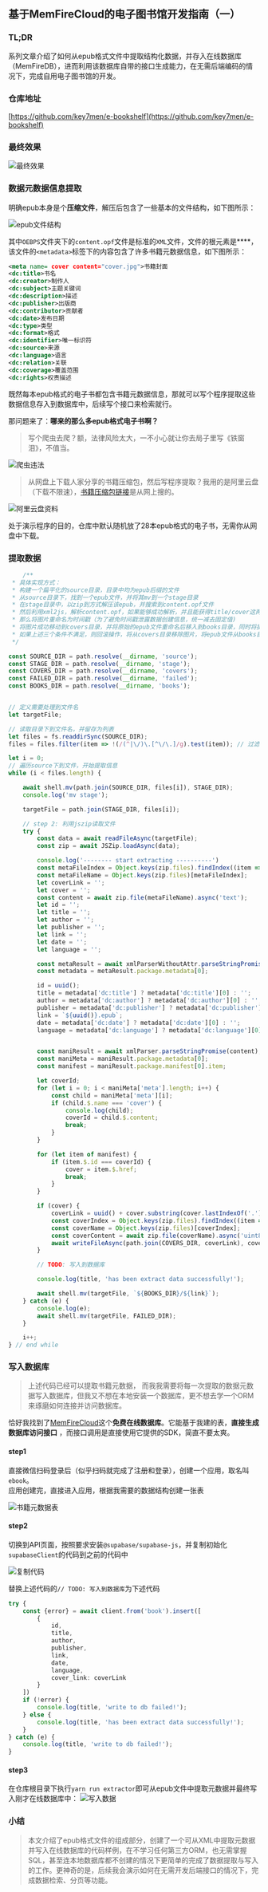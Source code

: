 ## 基于MemFireCloud的电子图书馆开发指南（一）

### TL;DR

系列文章介绍了如何从epub格式文件中提取结构化数据，并存入在线数据库（MemFireDB），进而利用该数据库自带的接口生成能力，在无需后端编码的情况下，完成自用电子图书馆的开发。

### 仓库地址
[https://github.com/key7men/e-bookshelf](https://github.com/key7men/e-bookshelf)

### 最终效果

![最终效果](http://static.langnal.com/ebook-shelf/result.gif)


### 数据元数据信息提取

明确epub本身是个**压缩文件**，解压后包含了一些基本的文件结构，如下图所示：

![epub文件结构](http://static.langnal.com/ebook-shelf/epub-structure.jpg?x-oss-process=style/k7m)

其中`OEBPS`文件夹下的`content.opf`文件是标准的`XML`文件，文件的根元素是**<package>**，该文件的`<metadata>`标签下的内容包含了许多书籍元数据信息，如下图所示：

```xml
<meta name= cover content="cover.jpg">书籍封面
<dc:title>书名
<dc:creator>制作人
<dc:subject>主题关键词
<dc:description>描述
<dc:publisher>出版商
<dc:contributor>贡献者
<dc:date>发布日期
<dc:type>类型
<dc:format>格式
<dc:identifier>唯一标识符
<dc:source>来源
<dc:language>语言
<dc:relation>关联
<dc:coverage>覆盖范围
<dc:rights>权责描述
```

既然每本epub格式的电子书都包含书籍元数据信息，那就可以写个程序提取这些数据信息存入到数据库中，后续写个接口来检索就行。

那问题来了：**哪来的那么多epub格式电子书啊？**
> 写个爬虫去爬？额，法律风险太大，一不小心就让你去局子里写《铁窗泪》，不值当。

![爬虫违法](http://static.langnal.com/ebook-shelf/illegal-crawler.png?x-oss-process=style/k7m)

> 从网盘上下载人家分享的书籍压缩包，然后写程序提取？我用的是阿里云盘（下载不限速），[书籍压缩包链接](https://www.aliyundrive.com/s/2LGsgQY6dHs)是从网上搜的。

![阿里云盘资料](http://static.langnal.com/ebook-shelf/alidrive.png?x-oss-process=style/k7m)

处于演示程序的目的，仓库中默认随机放了28本epub格式的电子书，无需你从网盘中下载。

### 提取数据

```ts
    /**
 * 具体实现方式：
 * 构建一个扁平化的source目录，目录中均为epub后缀的文件
 * 从source目录下，找到一个epub文件，并将其mv到一个stage目录
 * 在stage目录中，以zip到方式解压该epub，并搜索到content.opf文件
 * 然后利用xml2js，解析content.opf，如果能够成功解析，并且能获得title/cover这两个关键信息，其中cover必须存在
 * 那么将图片重命名为时间戳（为了避免时间戳泄露数据创建信息，统一减去固定值)
 * 将图片成功移动到covers目录，并将原始的epub文件重命名后移入到books目录，同时将提取到的元数据信息写入数据库，如果这三个条件都满足，则进行下一个循环
 * 如果上述三个条件不满足，则回滚操作，将从covers目录移除图片，将epub文件从books目录移动到failed目录
 */

const SOURCE_DIR = path.resolve(__dirname, 'source');
const STAGE_DIR = path.resolve(__dirname, 'stage');
const COVERS_DIR = path.resolve(__dirname, 'covers');
const FAILED_DIR = path.resolve(__dirname, 'failed');
const BOOKS_DIR = path.resolve(__dirname, 'books');


// 定义需要处理到文件名
let targetFile;

// 读取目录下到文件名，并留存为列表
let files = fs.readdirSync(SOURCE_DIR);
files = files.filter(item => !(/(^|\/)\.[^\/\.]/g).test(item)); // 过滤隐藏文件

let i = 0;
// 遍历source下到文件，开始提取信息
while (i < files.length) {

    await shell.mv(path.join(SOURCE_DIR, files[i]), STAGE_DIR);
    console.log('mv stage');

    targetFile = path.join(STAGE_DIR, files[i]);

    // step 2: 利用jszip读取文件
    try {
        const data = await readFileAsync(targetFile);
        const zip = await JSZip.loadAsync(data);

        console.log('-------- start extracting ----------')
        const metaFileIndex = Object.keys(zip.files).findIndex((item => item.includes("content.opf")));
        const metaFileName = Object.keys(zip.files)[metaFileIndex];
        let coverLink = '';
        let cover = '';
        const content = await zip.file(metaFileName).async('text');
        let id = '';
        let title = '';
        let author = '';
        let publisher = '';
        let link = '';
        let date = '';
        let language = '';

        const metaResult = await xmlParserWithoutAttr.parseStringPromise(content)
        const metadata = metaResult.package.metadata[0];

        id = uuid();
        title = metadata['dc:title'] ? metadata['dc:title'][0] : '';
        author = metadata['dc:author'] ? metadata['dc:author'][0] : '';
        publisher = metadata['dc:publisher'] ? metadata['dc:publisher'][0] : '';
        link = `${uuid()}.epub`;
        date = metadata['dc:date'] ? metadata['dc:date'][0] : '';
        language = metadata['dc:language'] ? metadata['dc:language'][0] : '';


        const maniResult = await xmlParser.parseStringPromise(content);
        const maniMeta = maniResult.package.metadata[0];
        const manifest = maniResult.package.manifest[0].item;

        let coverId;
        for (let i = 0; i < maniMeta['meta'].length; i++) {
            const child = maniMeta['meta'][i];
            if (child.$.name === 'cover') {
                console.log(child);
                coverId = child.$.content;
                break;
            }
        }

        for (let item of manifest) {
            if (item.$.id === coverId) {
                cover = item.$.href;
                break;
            }
        }

        if (cover) {
            coverLink = uuid() + cover.substring(cover.lastIndexOf('.'));
            const coverIndex = Object.keys(zip.files).findIndex((item => item.includes(cover)));
            const coverName = Object.keys(zip.files)[coverIndex];
            const coverContent = await zip.file(coverName).async('uint8array');
            await writeFileAsync(path.join(COVERS_DIR, coverLink), coverContent);
        }

        // TODO: 写入到数据库

        console.log(title, 'has been extract data successfully!');

        await shell.mv(targetFile, `${BOOKS_DIR}/${link}`);
    } catch (e) {
        console.log(e);
        await shell.mv(targetFile, FAILED_DIR);
    }

    i++;
} // end while
```

### 写入数据库

> 上述代码已经可以提取书籍元数据， 而我我需要将每一次提取的数据元数据写入数据库，但我又不想在本地安装一个数据库，更不想去学一个ORM来琢磨如何连接并访问数据库。

恰好我找到了[MemFireCloud](https://cloud.memfiredb.com)这个**免费在线数据库**。它能基于我建的表，**直接生成数据库访问接口**
，而接口调用是直接使用它提供的SDK，简直不要太爽。

#### step1

直接微信扫码登录后（似乎扫码就完成了注册和登录），创建一个应用，取名叫`ebook`。  
应用创建完，直接进入应用，根据我需要的数据结构创建一张表

![书籍元数据表](http://static.langnal.com/ebook-shelf/ebook-table.png?x-oss-process=style/k7m)

#### step2

切换到API页面，按照要求安装`@supabase/supabase-js`，并复制初始化`supabaseClient`的代码到之前的代码中

![复制代码](http://static.langnal.com/ebook-shelf/sdk-init.png?x-oss-process=style/k7m)

替换上述代码的`// TODO: 写入到数据库`为下述代码

```ts
try {
    const {error} = await client.from('book').insert([
        {
            id,
            title,
            author,
            publisher,
            link,
            date,
            language,
            cover_link: coverLink
        }
    ])
    if (!error) {
        console.log(title, 'write to db failed!');
    } else {
        console.log(title, 'has been extract data successfully!');
    }
} catch (e) {
    console.log(title, 'write to db failed!');
}
```
#### step3
在仓库根目录下执行`yarn run extractor`即可从epub文件中提取元数据并最终写入刚才在线数据库中：
![写入数据](http://static.langnal.com/ebook-shelf/insert-result.png?x-oss-process=style/k7m)

### 小结
> 本文介绍了epub格式文件的组成部分，创建了一个可从XML中提取元数据并写入在线数据库的代码样例，在不学习任何第三方ORM，也无需掌握SQL，甚至连本地数据库都不创建的情况下更简单的完成了数据提取与写入的工作。更神奇的是，后续我会演示如何在无需开发后端接口的情况下，完成数据检索、分页等功能。 





















